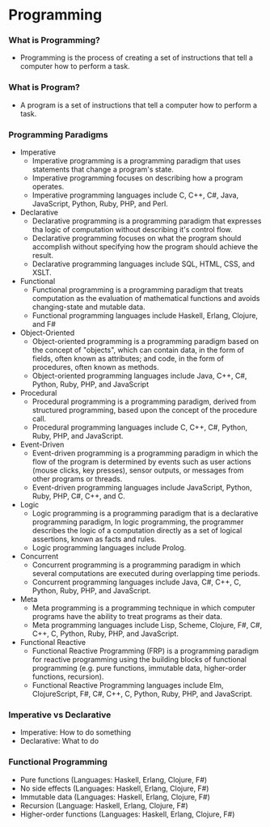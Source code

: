 # Programming

### What is Programming?
- Programming is the process of creating a set of instructions that tell a computer how to perform a task.
### What is Program?
- A program is a set of instructions that tell a computer how to perform a task.
### Programming Paradigms
- Imperative
  - Imperative programming is a programming paradigm that uses statements that change a program's state.
  - Imperative programming focuses on describing how a program operates.
  - Imperative programming languages include C, C++, C#, Java, JavaScript, Python, Ruby, PHP, and Perl.
- Declarative
  - Declarative programming is a programming paradigm that expresses tha logic of computation without describing it's control flow.
  - Declarative programming focuses on what the program should accomplish without specifying how the program should achieve the result.
  - Declarative programming languages include SQL, HTML, CSS, and XSLT.
- Functional
  - Functional programming is a programming paradigm that treats computation as the evaluation of mathematical functions and avoids changing-state and mutable data.
  - Functional programming languages include Haskell, Erlang, Clojure, and F#
- Object-Oriented
  - Object-oriented programming is a programming paradigm based on the concept of "objects", which can contain data, in the form of fields, often known as attributes; and code, in the form of procedures, often known as methods.
  - Object-oriented programming languages include Java, C++, C#, Python, Ruby, PHP, and JavaScript
- Procedural
  - Procedural programming is a programming paradigm, derived from structured programming, based upon the concept of the procedure call.
  - Procedural programming languages include C, C++, C#, Python, Ruby, PHP, and JavaScript.
- Event-Driven
  - Event-driven programming is a programming paradigm in which the flow of the program is determined by events such as user actions (mouse clicks, key presses), sensor outputs, or messages from other programs or threads.
  - Event-driven programming languages include JavaScript, Python, Ruby, PHP, C#, C++, and C.
- Logic
  - Logic programming is a programming paradigm that is a declarative programming paradigm, In logic programming, the programmer describes the logic of a computation directly as a set of logical assertions, known as facts and rules.
  - Logic programming languages include Prolog.
- Concurrent
  - Concurrent programming is a programming paradigm in which several computations are executed during overlapping time periods.
  - Concurrent programming languages include Java, C#, C++, C, Python, Ruby, PHP, and JavaScript.
- Meta
  - Meta programming is a programming technique in which computer programs have the ability to treat programs as their data.
  - Meta programming languages include Lisp, Scheme, Clojure, F#, C#, C++, C, Python, Ruby, PHP, and JavaScript.
- Functional Reactive
  - Functional Reactive Programming (FRP) is a programming paradigm for reactive programming using the building blocks of functional programming (e.g. pure functions, immutable data, higher-order functions, recursion).
  - Functional Reactive Programming languages include Elm, ClojureScript, F#, C#, C++, C, Python, Ruby, PHP, and JavaScript.

### Imperative vs Declarative
- Imperative: How to do something
- Declarative: What to do

### Functional Programming
- Pure functions (Languages: Haskell, Erlang, Clojure, F#)
- No side effects (Languages: Haskell, Erlang, Clojure, F#)
- Immutable data (Languages: Haskell, Erlang, Clojure, F#)
- Recursion (Language: Haskell, Erlang, Clojure, F#)
- Higher-order functions (Languages: Haskell, Erlang, Clojure, F#)

### 